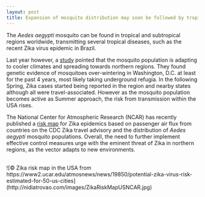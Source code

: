 ```yaml
---
layout: post
title: Expansion of mosquito distribution may soon be followed by tropical disease
---
```


The <i>Aedes aegypti</i> mosquito can be found in tropical and subtropical regions worldwide, transmitting several tropical diseases, such as the recent Zika virus epidemic in Brazil.

Last year however, a [study](http://www.ajtmh.org/content/94/1/231) pointed that the mosquito population is adapting to cooler climates and spreading towards northern regions. They found genetic evidence of mosquitoes over-wintering in Washington, D.C. at least for the past 4 years, most likely taking underground refugia.
In the following Spring, Zika cases started being reported in the region and nearby states although all were travel-associated. However as the mosquito population becomes active as Summer approach, the risk from transmission within the USA rises.

The National Center for Atmospheric Research (NCAR) has recently published a [risk map](https://www2.ucar.edu/atmosnews/news/19850/potential-zika-virus-risk-estimated-for-50-us-cities) for Zika epidemics based on passenger air flux from countries on the CDC Zika travel advisory and the distribution of <i>Aedes aegypti</i> mosquito populations.
Overall, the need to further implement effective control measures urge with the eminent threat of Zika in northern regions, as the vector adapts to new environments.

<br>
![&copy; Zika risk map in the USA from https://www2.ucar.edu/atmosnews/news/19850/potential-zika-virus-risk-estimated-for-50-us-cities](http://nidiatrovao.com/images/ZikaRiskMapUSNCAR.jpg)